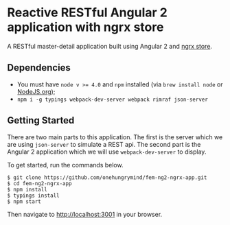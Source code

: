 # Reactive RESTful Angular 2 application with ngrx store

A RESTful master-detail application built using Angular 2 and [ngrx store](https://github.com/ngrx/store).

## Dependencies
- You must have `node v >= 4.0` and `npm` installed (via `brew install node` or [NodeJS.org](https://nodejs.org/en/));
 - `npm i -g typings webpack-dev-server webpack rimraf json-server`

## Getting Started

There are two main parts to this application. The first is the server which we are using `json-server` to simulate a REST api. The second part is the Angular 2 application which we will use `webpack-dev-server` to display.  

To get started, run the commands below.

```
$ git clone https://github.com/onehungrymind/fem-ng2-ngrx-app.git
$ cd fem-ng2-ngrx-app
$ npm install
$ typings install
$ npm start
```

Then navigate to [http://localhost:3001](http://localhost:3001) in your browser.
